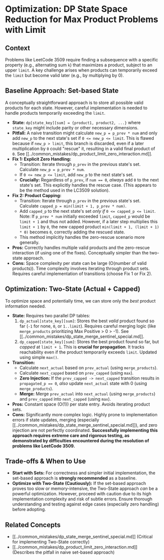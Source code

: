 # Optimization: DP State Space Reduction for Max Product Problems with Limit

## Context

Problems like LeetCode 3509 require finding a subsequence with a specific property (e.g., alternating sum `k`) that maximizes a product, subject to an upper `limit`. A key challenge arises when products can temporarily exceed the `limit` but become valid later (e.g., by multiplying by 0).

## Baseline Approach: Set-based State

A conceptually straightforward approach is to store all possible valid products for each state. However, careful implementation is needed to handle products temporarily exceeding the `limit`.

*   **State:** `dp[state_key][sum] = {product1, product2, ...}` where `state_key` might include parity or other necessary dimensions.
*   **Pitfall:** A naive transition might calculate `new_p = p_prev * num` and only add `new_p` to the next state's set if `0 <= new_p <= limit`. This is flawed because if `new_p > limit`, this branch is discarded, even if a later multiplication by `0` could "rescue" it, resulting in a valid final product of `0`. See [[../common_mistakes/dp_product_limit_zero_interaction.md]].
*   **Fix 1: Explicit Zero Handling:**
    *   Transition: Iterate through `p_prev` in the previous state's set. Calculate `new_p = p_prev * num`.
    *   If `0 <= new_p <= limit`, add `new_p` to the next state's set.
    *   **Crucially:** Regardless of `p_prev`, if `num == 0`, *always* add `0` to the next state's set. This explicitly handles the rescue case. (This appears to be the method used in the LC3509 solution).
*   **Fix 2: Product Capping:**
    *   Transition: Iterate through `p_prev` in the previous state's set. Calculate `capped_p = min(limit + 1, p_prev * num)`.
    *   Add `capped_p` to the next state's set *only if* `0 <= capped_p <= limit`. Note: If `p_prev * num` initially exceeded `limit`, `capped_p` would be `limit + 1` and thus not added. However, if a later step multiplies this `limit + 1` by `0`, the new capped product `min(limit + 1, (limit + 1) * 0)` becomes `0`, correctly adding the rescued state.
    *   This method implicitly handles the zero-rescue scenario more generally.
*   **Pros:** Correctly handles multiple valid products and the zero-rescue interaction (if using one of the fixes). Conceptually simpler than the two-state approach.
*   **Cons:** Space complexity per state can be large (O(number of valid products)). Time complexity involves iterating through product sets. Requires careful implementation of transitions (choose Fix 1 or Fix 2).

## Optimization: Two-State (Actual + Capped)

To optimize space and potentially time, we can store only the *best* product information needed.

*   **State:** Requires two parallel DP tables:
    1.  `dp_actual[state_key][sum]`: Stores the best *valid* product found so far (`-1` for none, `0`, or `1..limit`). Requires careful merging logic (like `merge_products` prioritizing Max Positive > 0 > -1). See [[../common_mistakes/dp_state_merge_sentinel_special.md]].
    2.  `dp_capped[state_key][sum]`: Stores the best product found so far, but *capped* at `limit + 1`. This is **crucial for propagation**. It tracks reachability even if the product temporarily exceeds `limit`. Updated using simple `max()`.
*   **Transition:**
    *   Calculate `next_actual` based on `prev_actual` (using `merge_products`).
    *   Calculate `next_capped` based on `prev_capped` (using `max`).
    *   **Zero Injection:** If the `prev_capped -> next_capped` transition results in `propagated_p == 0`, *also* update `next_actual` state with 0 (using `merge_products`).
    *   **Merge:** Merge `prev_actual` into `next_actual` (using `merge_products`) and `prev_capped` into `next_capped` (using `max`).
*   **Pros:** Constant space (O(1)) per state entry. Avoids iterating product sets.
*   **Cons:** Significantly more complex logic. Highly prone to implementation errors if state updates, merging (especially [[../common_mistakes/dp_state_merge_sentinel_special.md]]), and zero injection are not perfectly coordinated. **Successfully implementing this approach requires extreme care and rigorous testing, as demonstrated by difficulties encountered during the resolution of problems like LeetCode 3509.**

## Trade-offs & When to Use

*   **Start with Sets:** For correctness and simpler initial implementation, the set-based approach is **strongly recommended** as a baseline.
*   **Optimize with Two-State (Cautiously):** If the set-based approach proves too slow or memory-intensive, the Two-State approach *can* be a powerful optimization. However, proceed with caution due to its high implementation complexity and risk of subtle errors. Ensure thorough understanding and testing against edge cases (especially zero handling) before adopting.

## Related Concepts
*   [[../common_mistakes/dp_state_merge_sentinel_special.md]] (Critical for implementing Two-State correctly)
*   [[../common_mistakes/dp_product_limit_zero_interaction.md]] (Describes the pitfall in naive set-based approach) 